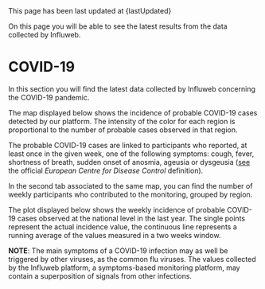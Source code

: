 <pageinfo>
This page has been last updated at {lastUpdated}
</pageinfo>
<br />

On this page you will be able to see the latest results from the data collected by Influweb.
<br />

# COVID-19

In this section you will find the latest data collected by Influweb concerning the COVID-19 pandemic.

The map displayed below shows the incidence of probable COVID-19 cases detected by our platform. The intensity of the color for each region is proportional to the number of probable cases observed in that region.

The probable COVID-19 cases are linked to participants who reported, at least once in the given week, one of the following symptoms: cough, fever, shortness of breath, sudden onset of anosmia, ageusia or dysgeusia ([see](https://www.ecdc.europa.eu/en/covid-19/surveillance/case-definition) the official _European Centre for Disease Control_ definition).

In the second tab associated to the same map, you can find the number of weekly participants who contributed to the monitoring, grouped by region.

<mapchart
  map-url="/data/ggd-map-it.json"
  data-url="{covidMap}"
/>

The plot displayed below shows the weekly incidence of probable COVID-19 cases observed at the national level in the last year. The single points represent the actual incidence value, the continuous line represents a running average of the values measured in a two weeks window.

<lineandscatterchart
  data-url="{covidLine}"
/>

**NOTE**: The main symptoms of a COVID-19 infection may as well be triggered by other viruses, as the common flu viruses. The values collected by the Influweb platform, a symptoms-based monitoring platform, may contain a superposition of signals from other infections.